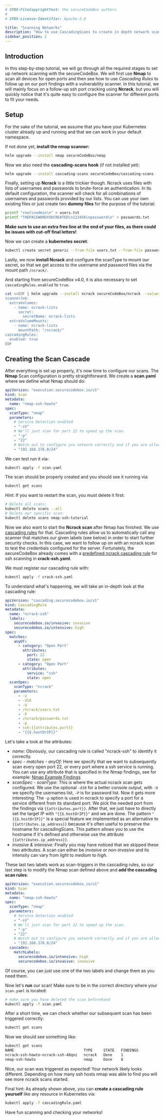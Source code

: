 ```yaml
---
# SPDX-FileCopyrightText: the secureCodeBox authors
#
# SPDX-License-Identifier: Apache-2.0

title: "Scanning Networks"
description: "How to use CascadingScans to create in depth network scans"
sidebar_position: 2
---
```


## Introduction

In this step-by-step tutorial, we will go through all the required stages to set up network scanning with the secureCodeBox. We will first use **Nmap** to scan all devices for open ports and then see how to use _Cascading Rules_ to follow up on our port findings with a vulnerability scanner. In this tutorial, we will mainly focus on a follow-up ssh port cracking using **Ncrack**, but you will quickly notice that it's quite easy to configure the scanner for different ports to fit your needs.

## Setup

For the sake of the tutorial, we assume that you have your Kubernetes cluster already up and running and that we can work in your default namespace.

If not done yet, **install the nmap scanner:**

```bash
helm upgrade --install nmap secureCodeBox/nmap
```

Now we also need the **cascading-scans hook** (if not installed yet):

```bash
helm upgrade --install cascading-scans secureCodeBox/cascading-scans
```

Finally, setting up **Ncrack** is a little trickier though. Ncrack uses files with lists of usernames and passwords to brute-force an authentication. In its default configuration, the scanner will check for all combinations of usernames and passwords provided by our lists. You can use your own existing files or just create two **dummy files** for the purpose of the tutorial:

```bash
printf "root\nadmin\n" > users.txt
printf "THEPASSWORDYOUCREATED\n123456\npassword\n" > passwords.txt
```

**Make sure to use an extra free line at the end of your files, as there could be issues with cut-off final letters!**

Now we can create a **kubernetes secret**:

```bash
kubectl create secret generic --from-file users.txt --from-file passwords.txt ncrack-lists
```

Lastly, we now **install Ncrack** and configure the scanType to mount our secret, so that we get access to the username and password files via the mount path `/ncrack/`.

And starting from secureCodeBox v4.0, it is also necessary to set `cascadingRules.enabled` to `true`.

```bash
cat <<EOF | helm upgrade --install ncrack secureCodeBox/ncrack --values -
scannerJob:
  extraVolumes:
    - name: ncrack-lists
      secret:
        secretName: ncrack-lists
  extraVolumeMounts:
    - name: ncrack-lists
      mountPath: "/ncrack/"
cascadingRules:
  enabled: true
EOF
```

## Creating the Scan Cascade

After everything is set up properly, it's now time to configure our scans. The **Nmap** Scan configuration is pretty straightforward. We create a **scan.yaml** where we define what Nmap should do:

```yaml title="scan.yaml"
apiVersion: "execution.securecodebox.io/v1"
kind: Scan
metadata:
  name: "nmap-ssh-howto"
spec:
  scanType: "nmap"
  parameters:
    # Service Detection enabled
    - "-sV"
    # We'll just scan for port 22 to speed up the scan.
    - "-p"
    - "22"
    # Watch out to configure you network correctly and if you are allowed to perform scans against the hosts in it!
    - "192.168.178.0/24"
```

We can test run it via:

```bash
kubectl apply -f scan.yaml
```

The scan should be properly created and you should see it running via:

```bash
kubectl get scans
```

_Hint:_ If you want to restart the scan, you must delete it first:

```bash
# Delete all scans:
kubectl delete scans --all
# Delete our specific scan:
kubectl delete scans nmap-ssh-tutorial
```

Now we also want to start the **Ncrack scan** after Nmap has finished. We use [cascading rules](/docs/hooks/cascading-scans/) for that. Cascading rules allow us to automatically call any scanner that matches our given labels (see below) in order to start further security checks. In this case, we want to follow up on with an ncrack scan to test the credentials configured for the server. Fortunately, the secureCodeBox already comes with a [predefined ncrack cascading rule] for ssh scanning in **crack-ssh.yaml**.

We must register our cascading rule with:

```bash
kubectl apply -f crack-ssh.yaml
```

To understand what's happening, we will take an in-depth look at the cascading rule:

```yaml
apiVersion: "cascading.securecodebox.io/v1"
kind: CascadingRule
metadata:
  name: "ncrack-ssh"
  labels:
    securecodebox.io/invasive: invasive
    securecodebox.io/intensive: high
spec:
  matches:
    anyOf:
      - category: "Open Port"
        attributes:
          port: 22
          state: open
      - category: "Open Port"
        attributes:
          service: "ssh"
          state: open
  scanSpec:
    scanType: "ncrack"
    parameters:
      - -v
      - -d10
      - -U
      - /ncrack/users.txt
      - -P
      - /ncrack/passwords.txt
      - -p
      - ssh:{{attributes.port}}
      - "{{$.hostOrIP}}"
```

Let's take a look at the attributes:

- _name:_ Obviously, our cascading rule is called "ncrack-ssh" to identify it correctly.
- _spec - matches - anyOf:_ Here we specify that we want to subsequently scan every open port 22, or every port where a ssh service is running. You can use any attribute that is specified in the Nmap findings, see for example: [Nmap Example Findings]
- _scanSpec - scanType:_ This is where the actual ncrack scan gets configured. We use the optional `-d10` for a better console output, with `-U` we specify the usernames list, `-P` is for password list. Now it gets more interesting: The `-p` option is used in ncrack to specify a port for a service different from its standard port. We pick the needed port from the findings via `{{attributes.port}}`. After that, we just have to directly set the target IP with `"{{$.hostOrIP}}"` and we are done. The pattern `"{{$.hostOrIP}}"` is a special feature we implemented as an alternative to `{{attributes.ip_address}}` because it's often useful to preserve the hostname for cascadingScans. This pattern allows you to use the hostname if it's defined and otherwise use the attribute `{{attributes.ip_address}}`.
- _invasive & intensive:_ Finally you may have noticed that we skipped these two attributes. A scan can either be _invasive_ or _non-invasive_ and its intensity can vary from _light_ to _medium_ to _high_.

These last two labels work as scan-triggers in the cascading rules, so our last step is to modify the Nmap scan defined above and **add the cascading scan rules**:

```yaml title="scan.yaml"
apiVersion: "execution.securecodebox.io/v1"
kind: Scan
metadata:
  name: "nmap-ssh-howto"
spec:
  scanType: "nmap"
  parameters:
    # Service Detection enabled
    - "-sV"
    # We'll just scan for port 22 to speed up the scan.
    - "-p"
    - "22"
    # Watch out to configure you network correctly and if you are allowed to perform scans against the hosts in it!
    - "192.168.178.0/24"
  cascades:
    matchLabels:
      securecodebox.io/intensive: high
      securecodebox.io/invasive: invasive
```

Of course, you can just use one of the two labels and change them as you need them.

Now let's **run** our scan! Make sure to be in the correct directory where your `scan.yaml` is located:

```bash
# make sure you have deleted the scan beforehand
kubectl apply -f scan.yaml
```

After a short time, we can check whether our subsequent scan has been triggered correctly:

```bash
kubectl get scans
```

Now we should see something like:

```bash
kubectl get scans
NAME                                TYPE     STATE   FINDINGS
ncrack-ssh-howto-ncrack-ssh-48qnz   ncrack   Done    1
nmap-ssh-howto                      nmap     Done    8
```

Nice, our scan was triggered as expected!
Your network likely looks different. Depending on how many ssh hosts nmap was able to find you will see more ncrack scans started.

Final hint: As already shown above, you can **create a cascading rule yourself** like any resource in Kubernetes via:

```bash
kubectl apply -f cascadingRule.yaml
```

Have fun scanning and checking your networks!

[nmap example findings]: https://github.com/secureCodeBox/secureCodeBox/blob/master/scanners/nmap/examples/demo-target-ssh/findings.yaml
[predefined ncrack cascading rule]: https://github.com/secureCodeBox/secureCodeBox/blob/main/scanners/ncrack/cascading-rules/crack-ssh.yaml
